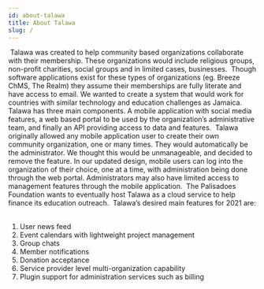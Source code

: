 ```yaml
---
id: about-talawa
title: About Talawa
slug: /
---
```

​
Talawa was created to help community based organizations collaborate with their membership. These organizations would include religious groups, non-profit charities, social groups and in limited cases, businesses.
​
Though software applications exist for these types of organizations (eg. Breeze ChMS, The Realm) they assume their memberships are fully literate and have access to email. We wanted to create a system that would work for countries with similar technology and education challenges as Jamaica.
​
Talawa has three main components. A mobile application with social media features, a web based portal to be used by the organization’s administrative team, and finally an API providing access to data and features.
​
Talawa originally allowed any mobile application user to create their own community organization, one or many times. They would automatically be the administrator. We thought this would be unmanageable, and decided to remove the feature. In our updated design, mobile users can log into the organization of their choice, one at a time, with administration being done through the web portal. Administrators may also have limited access to management features through the mobile application.
​
The Palisadoes Foundation wants to eventually host Talawa as a cloud service to help finance its education outreach.
​
Talawa’s desired main features for 2021 are:
​
1. User news feed
1. Event calendars with lightweight project management
1. Group chats
1. Member notifications
1. Donation acceptance
1. Service provider level multi-organization capability
1. Plugin support for administration services such as billing